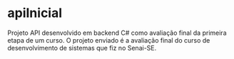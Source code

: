 # apiInicial
Projeto API desenvolvido em backend C# como avaliação final da primeira etapa de um curso.
O projeto enviado é a avaliação final do curso de desenvolvimento de sistemas que fiz no Senai-SE.
